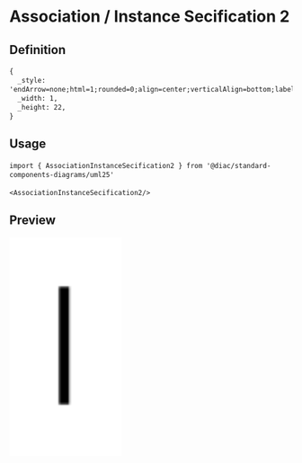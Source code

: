# Association / Instance Secification 2

## Definition

```
{
  _style: 'endArrow=none;html=1;rounded=0;align=center;verticalAlign=bottom;labelBackgroundColor=none;',
  _width: 1,
  _height: 22,
}
```

## Usage

```
import { AssociationInstanceSecification2 } from '@diac/standard-components-diagrams/uml25'

<AssociationInstanceSecification2/>
```

## Preview

<img src="./association-instance-secification-2.png" width="200"/>
